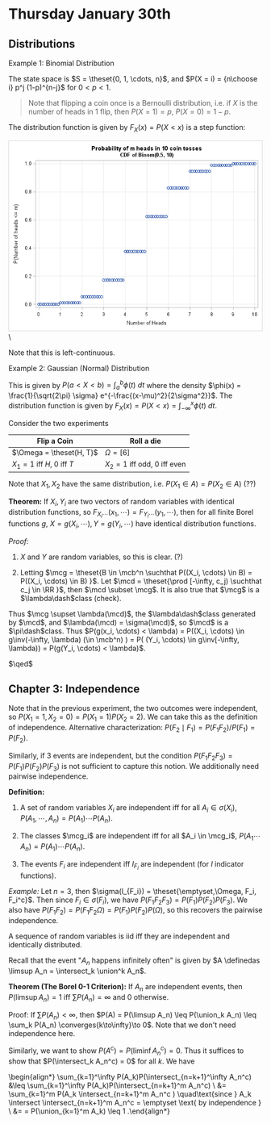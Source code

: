 # Thursday January 30th

## Distributions

Example 1: 
Binomial Distribution

The state space is $S = \theset{0, 1, \cdots, n}$, and $P(X = i) = {n\choose i} p^j (1-p)^{n-j}$ for $0 < p < 1$.

> Note that flipping a coin once is a Bernoulli distribution, i.e. if $X$ is the number of heads in 1 flip, then $P(X=1) = p,~P(X=0) = 1-p$.

The distribution function is given by $F_X(x) = P(X < x)$ is a step function:

![Image](figures/2020-01-30-09:40.png)\

Note that this is left-continuous.

Example 2:
Gaussian (Normal) Distribution

This is given by $P(a < X < b) = \int_a^b \phi(t) ~dt$ where the density $\phi(x) = \frac{1}{\sqrt{2\pi} \sigma} e^{-\frac{(x-\mu)^2}{2\sigma^2}}$. 
The distribution function is given by $F_X(x) = P(X < x) = \int_{-\infty}^x \phi(t) ~dt$.

Consider the two experiments

| Flip a Coin | Roll a die |
| ----- | ----- |
|$\Omega = \theset{H, T}$ | $\Omega = [6]$ |
| $X_1 = 1$ iff $H$, $0$ iff $T$ | $X_2 = 1$ iff odd, $0$ iff even |

Note that $X_1, X_2$ have the same distribution, i.e. $P(X_1 \in A) = P(X_2 \in A)$ (??)

**Theorem:**
If $X_i, Y_i$ are two vectors of random variables with identical distribution functions, so $F_{X_i\cdots}(x_1, \cdots) = F_{Y_i \cdots}(y_1, \cdots)$,
then for all finite Borel functions $g$, $X = g(X_i, \cdots), Y = g(Y_i, \cdots)$ have identical distribution functions.

*Proof:*

1. $X$ and $Y$ are random variables, so this is clear. (?)

2. Letting $\mcg = \theset{B \in \mcb^n \suchthat P((X_i, \cdots) \in B) = P((X_i, \cdots) \in B) }$.
  Let $\mcd = \theset{\prod [-\infty, c_j) \suchthat c_j \in \RR }$, then $\mcd \subset \mcg$.
  It is also true that $\mcg$ is a $\lambda\dash$class (check).

Thus $\mcg \supset \lambda(\mcd)$, the $\lambda\dash$class generated by $\mcd$, and $\lambda(\mcd) = \sigma(\mcd)$, so $\mcd$ is a $\pi\dash$class.
Thus $P(g(x_i, \cdots) < \lambda) = P((X_i, \cdots) \in g\inv(-\infty, \lambda) (\in \mcb^n) ) = P( (Y_i, \cdots) \in g\inv[-\infty, \lambda)) = P(g(Y_i, \cdots) < \lambda)$.

$\qed$

## Chapter 3: Independence

Note that in the previous experiment, the two outcomes were independent, so $P(X_1 = 1, X_2 = 0) = P(X_1 = 1) P(X_2 = 2)$.
We can take this as the definition of independence.
Alternative characterization: $P(F_2 \mid F_1) = P(F_1 F_2) / P(F_1) = P(F_2)$.

Similarly, if 3 events are independent, but the condition $P(F_1 F_2 F_3) = P(F_1) P(F_2) P(F_3)$ is not sufficient to capture this notion.
We additionally need pairwise independence.

**Definition:**

1. A set of random variables $X_i$ are independent iff for all $A_i \in \sigma(X_i)$, $P(A_1, \cdots, A_n) = P(A_1) \cdots P(A_n)$.

2. The classes $\mcg_i$ are independent iff for all $A_i \in \mcg_i$, $P(A_1 \cdots A_n) = P(A_1) \cdots P(A_n)$.

3. The events $F_i$ are independent iff $I_{F_i}$ are independent (for $I$ indicator functions).

*Example:*
Let $n=3$, then $\sigma(I_{F_i}) = \theset{\emptyset,\Omega, F_i, F_i^c}$.
Then since $F_i \in \sigma(F_i)$, we have $P(F_1 F_2 F_3) = P(F_1) P(F_2) P(F_3)$.
We also have $P(F_1 F_2) = P(F_1 F_2 \Omega) = P(F_1) P(F_2) P(\Omega)$, so this recovers the pairwise independence.

A sequence of random variables is iid iff they are independent and identically distributed.

Recall that the event "$A_n$ happens infinitely often" is given by $A \definedas \limsup A_n = \intersect_k \union^k A_n$.

**Theorem (The Borel 0-1 Criterion):**
If $A_n$ are independent events, then $P(\limsup A_n) = 1$ iff $\sum P(A_n) = \infty$ and 0 otherwise.

Proof:
If $\sum P(A_n) < \infty$, then $P(A) = P(\limsup A_n) \leq P(\union_k A_n) \leq \sum_k P(A_n) \converges{k\to\infty}\to 0$.
Note that we don't need independence here.

Similarly, we want to show $P(A^c) = P(\liminf A_n^c) = 0$.
Thus it suffices to show that $P(\intersect_k A_n^c) = 0$ for all $k$.
We have 

\begin{align*}
\sum_{k=1}^\infty P(A_k)P(\intersect_{n=k+1}^\infty A_n^c) &\leq
\sum_{k=1}^\infty P(A_k)P(\intersect_{n=k+1}^m A_n^c) \\
&= \sum_{k=1}^m P(A_k \intersect_{n=k+1}^m A_n^c ) \quad\text{since } A_k \intersect \intersect_{n=k+1}^m A_n^c = \emptyset \text{ by independence } \\
&= = P(\union_{k=1}^m A_k) \leq 1
.\end{align*}


